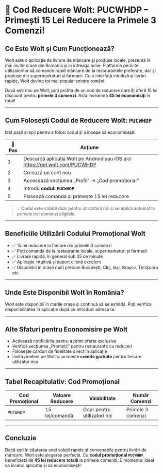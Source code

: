 # 🎉 Cod Reducere Wolt: PUCWHDP – Primești 15 Lei Reducere la Primele 3 Comenzi!

## Ce Este Wolt și Cum Funcționează?

Wolt este o aplicație de livrare de mâncare și produse locale, prezentă în mai multe orașe din România și în întreaga lume. Platforma permite utilizatorilor să comande rapid mâncare de la restaurantele preferate, dar și produse din supermarketuri și farmacii. Cu o interfață intuitivă și livrări rapide, Wolt devine tot mai popular printre români.

Dacă ești nou pe Wolt, poți profita de un cod de reducere care îți oferă 15 lei discount pentru **primele 3 comenzi**. Asta înseamnă **45 lei economisiți** în total!

---

## Cum Folosești Codul de Reducere Wolt: `PUCWHDP`

Iată pașii simpli pentru a folosi codul și a începe să economisești:

| 📝 Pas | Acțiune |
|-------|---------|
| 1 | Descarcă aplicația Wolt pe Android sau iOS aici https://get.wolt.com/PUCWHDP| 
| 2 | Creează un cont nou |
| 3 | Accesează secțiunea „Profil” → „Cod promoțional” |
| 4 | Introdu **codul: `PUCWHDP`** |
| 5 | Plasează comanda și primește 15 lei reducere |

> 💡 Codul este valabil doar pentru utilizatorii noi și se aplică automat la primele trei comenzi eligibile.

---

## Beneficiile Utilizării Codului Promoțional Wolt

- ✅ 15 lei reducere la fiecare din primele 3 comenzi  
- ✅ Poți comanda de la restaurante locale, supermarketuri și farmacii  
- ✅ Livrare rapidă, în general sub 35 de minute  
- ✅ Aplicație intuitivă și suport clienți excelent  
- ✅ Disponibil în orașe mari precum București, Cluj, Iași, Brașov, Timișoara etc.

---

## Unde Este Disponibil Wolt în România?

Wolt este disponibil în marile orașe și continuă să se extindă. Poți verifica disponibilitatea în aplicație după ce introduci adresa ta.

---

## Alte Sfaturi pentru Economisire pe Wolt

- Activează notificările pentru a primi oferte exclusive  
- Verifică secțiunea „Promoții” pentru restaurante cu reduceri  
- Folosește carduri de fidelitate direct în aplicație  
- Invită prieteni pe Wolt și primește **credite gratuite** pentru fiecare utilizator nou

---

## Tabel Recapitulativ: Cod Promoțional

| Cod Promoțional | Valoare Reducere | Valabilitate              | Număr Comenzi         |
|------------------|------------------|---------------------------|------------------------|
| `PUCWHDP`         | 15 lei/comandă   | Doar pentru utilizatori noi | Primele 3 comenzi |

---

## Concluzie

Dacă ești în căutarea unei soluții rapide și convenabile pentru livrări de mâncare, Wolt este alegerea perfectă. Cu **codul promoțional `PUCWHDP`**, beneficiezi de **45 lei reducere totală** la primele comenzi. E momentul ideal să încerci aplicația și să economisești!

